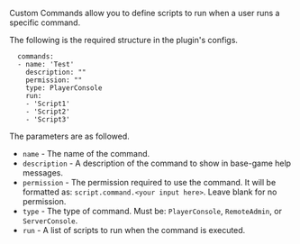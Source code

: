 Custom Commands allow you to define scripts to run when a user runs a specific command.

The following is the required structure in the plugin's configs.
```
  commands:
  - name: 'Test'
    description: ""
    permission: ""
    type: PlayerConsole
    run:
    - 'Script1'
    - 'Script2'
    - 'Script3'
```

The parameters are as followed.
* `name` - The name of the command.
* `description` - A description of the command to show in base-game help messages.
* `permission` - The permission required to use the command. It will be formatted as: `script.command.<your input here>`. Leave blank for no permission.
* `type` - The type of command. Must be: `PlayerConsole`, `RemoteAdmin`, or `ServerConsole`.
* `run` - A list of scripts to run when the command is executed.